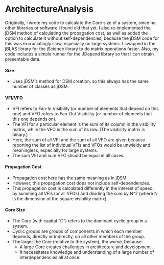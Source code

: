 # ArchitectureAnalysis

<p>Originally, I wrote my code to calculate the Core size of a system, since no other libraries or software I found did that yet. I also re-implemented the jDSM method of calculating the propagation cost, as well as added the option to calculate it without self-dependencies, because the jDSM code for this was excruciatingly slow, especially on large systems. I swapped in the jBLAS library for the jScience library to do matrix operations faster. Also, my code includes a simple runner for the JDepend library so that I can obtain presentable data.</p>

<h4>Size</h4>
<ul>
<li>Uses jDSM’s method for DSM creation, so this always has the same number of classes as jDSM.</li>
</ul>
<h4>VFI/VFO</h4>
<ul>
<li>VFI refers to Fan-In Visibility (or number of elements that depend on this one) and VFO refers to Fan-Out Visibility (or number of elements that this one depends on).</li>
<li>The VFI for a particular element is the sum of its column in the visibility matrix, while the VFO is the sum of its row. (The visibility matrix is binary.)</li>
<li>Here, the sum of all VFI and the sum of all VFO are given because reporting the list of individual VFIs and VFOs would be unwieldy and meaningless, especially for large systems.</li>
<li>The sum VFI and sum VFO should be equal in all cases.</li>
</ul>
<h4>Propagation Cost</h4>
<ul>
<li>Propagation cost here has the same meaning as in jDSM.</li>
<li>However, this propagation cost does not include self-dependencies.</li>
<li>This propagation cost is calculated differently in the interest of speed, by summing all VFIs (or all VFOs) and dividing the sum by N^2 (where N is the dimension of the square visibility matrix).</li>
</ul>
<h4>Core Size</h4>
<ul>
<li>The Core (with capital “C”) refers to the dominant cyclic group in a system.</li>
<li>Cyclic groups are groups of components in which each member depends, directly or indirectly, on all other members of the group.</li>
<li>The larger the Core (relative to the system), the worse, because:
<ul>
<li>A large Core creates challenges in architecture and development</li>
<li>It necessitates knowledge and understanding of a large number of interdependencies all at once</li>
</ul></li>
</ul>
